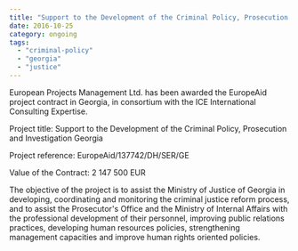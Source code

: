 ```yaml
---
title: "Support to the Development of the Criminal Policy, Prosecution and Investigation Georgia"
date: 2016-10-25
category: ongoing
tags: 
  - "criminal-policy"
  - "georgia"
  - "justice"
---
```


European Projects Management Ltd. has been awarded the EuropeAid project contract in Georgia, in consortium with the ICE International Consulting Expertise.

Project title: Support to the Development of the Criminal Policy, Prosecution and Investigation Georgia

Project reference: EuropeAid/137742/DH/SER/GE

Value of the Contract: 2 147 500 EUR

The objective of the project is to assist the Ministry of Justice of Georgia in developing, coordinating and monitoring the criminal justice reform process, and to assist the Prosecutor's Office and the Ministry of Internal Affairs with the professional development of their personnel, improving public relations practices, developing human resources policies, strengthening management capacities and improve human rights oriented policies.
